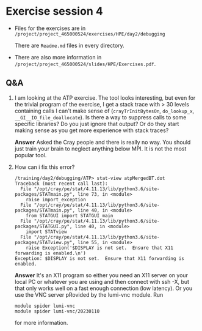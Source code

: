 # Exercise session 4

-   Files for the exercises are in `/project/project_465000524/exercises/HPE/day2/debugging`

    There are `Readme.md` files in every directory.

-   There are also more information in
    `/project/project_465000524/slides/HPE/Exercises.pdf`.


## Q&A



1. I am looking at the ATP exercise. The tool looks interesting, but even for the trivial program of the exercise, I get a stack trace with > 30 levels containing calls I can't make sense of (`crayTrInitBytesOn`, `do_lookup_x`, `__GI__IO_file_doallocate`). Is there a way to suppress calls to some specific libraries? Do you just ignore that output? Or do they start making sense as you get more experience with stack traces?

    **Answer** Asked the Cray people and there is really no way. You should just train your brain to neglect anything below MPI. It is not the most popular tool.

2. How can i fix this error?

    ```
    /training/day2/debugging/ATP> stat-view atpMergedBT.dot
    Traceback (most recent call last):
      File "/opt/cray/pe/stat/4.11.13/lib/python3.6/site-packages/STATmain.py", line 73, in <module>
        raise import_exception
      File "/opt/cray/pe/stat/4.11.13/lib/python3.6/site-packages/STATmain.py", line 40, in <module>
        from STATGUI import STATGUI_main
      File "/opt/cray/pe/stat/4.11.13/lib/python3.6/site-packages/STATGUI.py", line 40, in <module>
        import STATview
      File "/opt/cray/pe/stat/4.11.13/lib/python3.6/site-packages/STATview.py", line 55, in <module>
        raise Exception('$DISPLAY is not set.  Ensure that X11 forwarding is enabled.\n')
    Exception: $DISPLAY is not set.  Ensure that X11 forwarding is enabled.
    ```
    
    **Answer** It's an X11 program so either you need an X11 server on your local PC or whatever you are using and then connect with ssh -X, but that only works well on a fast enough connection (low latency). Or you use the VNC server pRovided by the lumi-vnc module. Run
    
    ````
    module spider lumi-vnc
    module spider lumi-vnc/20230110
    ````

    for more information.
    

